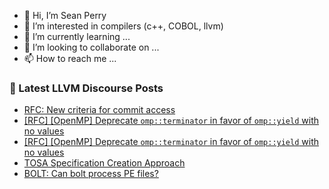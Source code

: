 - 👋 Hi, I’m Sean Perry
- 👀 I’m interested in compilers (c++, COBOL, llvm)
- 🌱 I’m currently learning ...
- 💞️ I’m looking to collaborate on ...
- 📫 How to reach me ...

<!---
s66perry/s66perry is a ✨ special ✨ repository because its `README.md` (this file) appears on your GitHub profile.
You can click the Preview link to take a look at your changes.
--->
### 📕 Latest LLVM Discourse Posts

<!-- DISCOURSE-LLVM:START -->
- [RFC: New criteria for commit access](https://discourse.llvm.org/t/rfc-new-criteria-for-commit-access/76290?page=4#post_74)
- [[RFC] [OpenMP] Deprecate `omp::terminator` in favor of `omp::yield` with no values](https://discourse.llvm.org/t/rfc-openmp-deprecate-omp-terminator-in-favor-of-omp-yield-with-no-values/76396#post_6)
- [[RFC] [OpenMP] Deprecate `omp::terminator` in favor of `omp::yield` with no values](https://discourse.llvm.org/t/rfc-openmp-deprecate-omp-terminator-in-favor-of-omp-yield-with-no-values/76396#post_5)
- [TOSA Specification Creation Approach](https://discourse.llvm.org/t/tosa-specification-creation-approach/76386#post_2)
- [BOLT: Can bolt process PE files?](https://discourse.llvm.org/t/bolt-can-bolt-process-pe-files/71197#post_6)
<!-- DISCOURSE-LLVM:END -->
